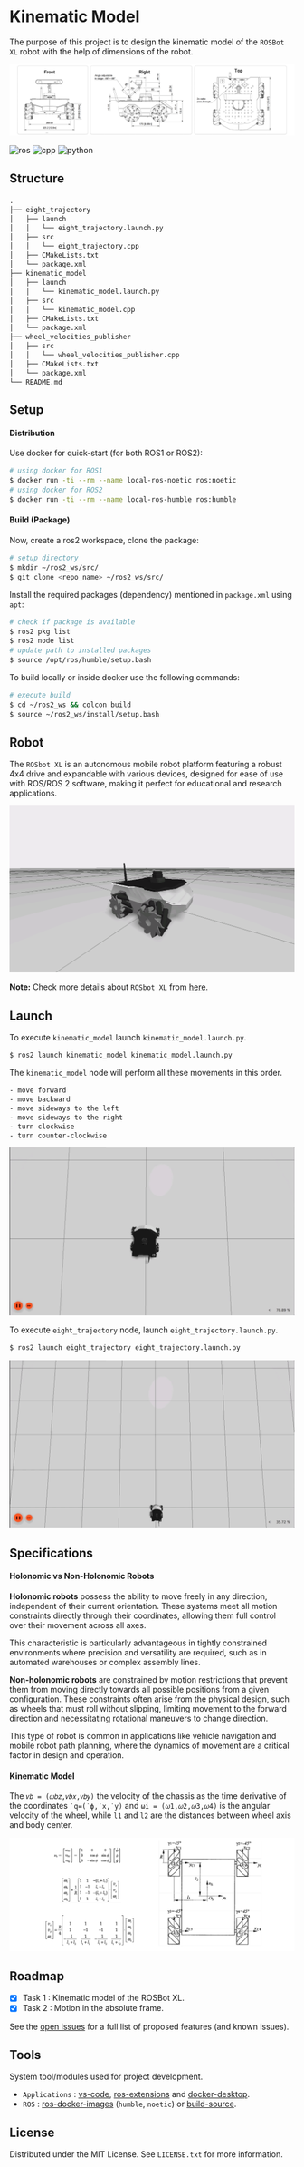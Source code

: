 # Kinematic Model

The purpose of this project is to design the kinematic model of the `ROSBot XL` robot with the help of dimensions of the robot.

![rosbotxl-model](.assets/rosbotxl-model.png)

![ros](https://img.shields.io/badge/ROS2-humble-red) ![cpp](https://img.shields.io/badge/cpp-11+-blue) ![python](https://img.shields.io/badge/python-3.8+-blue)

## Structure

```text
.
├── eight_trajectory
│   ├── launch
│   │   └── eight_trajectory.launch.py
│   ├── src
│   │   └── eight_trajectory.cpp
│   ├── CMakeLists.txt
│   └── package.xml
├── kinematic_model
│   ├── launch
│   │   └── kinematic_model.launch.py
│   ├── src
│   │   └── kinematic_model.cpp
│   ├── CMakeLists.txt
│   └── package.xml
├── wheel_velocities_publisher
│   ├── src
│   │   └── wheel_velocities_publisher.cpp
│   ├── CMakeLists.txt
│   └── package.xml
└── README.md
```

## Setup

#### Distribution

Use docker for quick-start (for both ROS1 or ROS2):

```bash
# using docker for ROS1
$ docker run -ti --rm --name local-ros-noetic ros:noetic
# using docker for ROS2
$ docker run -ti --rm --name local-ros-humble ros:humble
```

#### Build (Package)

Now, create a ros2 workspace, clone the package:

```bash
# setup directory
$ mkdir ~/ros2_ws/src/
$ git clone <repo_name> ~/ros2_ws/src/
```

Install the required packages (dependency) mentioned in `package.xml` using `apt`:

```bash
# check if package is available
$ ros2 pkg list
$ ros2 node list
# update path to installed packages
$ source /opt/ros/humble/setup.bash
```

To build locally or inside docker use the following commands:

```bash
# execute build
$ cd ~/ros2_ws && colcon build
$ source ~/ros2_ws/install/setup.bash
```

## Robot

The `ROSbot XL` is an autonomous mobile robot platform featuring a robust 4x4 drive and expandable with various devices, designed for ease of use with ROS/ROS 2 software, making it perfect for educational and research applications.

![robot-rosbotxl](.assets/robot-rosbotxl.png)

**Note:** Check more details about `ROSbot XL` from [here](https://husarion.com/manuals/rosbot-xl).

## Launch

To execute `kinematic_model` launch `kinematic_model.launch.py`.

```bash
$ ros2 launch kinematic_model kinematic_model.launch.py
```

The `kinematic_model` node will perform all these movements in this order.

```text
- move forward
- move backward
- move sideways to the left
- move sideways to the right
- turn clockwise
- turn counter-clockwise
```

![robot-move](.assets/robot-move.gif)

To execute `eight_trajectory` node, launch `eight_trajectory.launch.py`.

```bash
$ ros2 launch eight_trajectory eight_trajectory.launch.py
```

![robot-eight-trajectory](.assets/robot-eight-trajectory.gif)

## Specifications

#### Holonomic vs Non-Holonomic Robots

**Holonomic robots** possess the ability to move freely in any direction, independent of their current orientation. These systems meet all motion constraints directly through their coordinates, allowing them full control over their movement across all axes.

This characteristic is particularly advantageous in tightly constrained environments where precision and versatility are required, such as in automated warehouses or complex assembly lines.

**Non-holonomic robots** are constrained by motion restrictions that prevent them from moving directly towards all possible positions from a given configuration. These constraints often arise from the physical design, such as wheels that must roll without slipping, limiting movement to the forward direction and necessitating rotational maneuvers to change direction.

This type of robot is common in applications like vehicle navigation and mobile robot path planning, where the dynamics of movement are a critical factor in design and operation.

#### Kinematic Model

The `𝜈𝑏 = (𝜔𝑏𝑧,𝑣𝑏𝑥,𝑣𝑏𝑦)` the velocity of the chassis as the time derivative of the coordinates `˙q=(˙ϕ,˙x,˙y)` and `ωi = (𝜔1,𝜔2,𝜔3,𝜔4)` is the angular velocity of the wheel, while `l1` and `l2` are the distances between wheel axis and body center.

![k-model-equation](.assets/k-model-equation.png)

## Roadmap

- [x] Task 1 : Kinematic model of the ROSBot XL.
- [x] Task 2 : Motion in the absolute frame.

See the [open issues](https://github.com/llabhishekll/kinematic_model/issues) for a full list of proposed features (and known issues).

## Tools

System tool/modules used for project development.

- `Applications` : [vs-code](https://code.visualstudio.com/), [ros-extensions](https://marketplace.visualstudio.com/items?itemName=ms-iot.vscode-ros) and [docker-desktop](https://docs.docker.com/get-docker/).
- `ROS` : [ros-docker-images](https://hub.docker.com/_/ros/) (`humble`, `noetic`) or [build-source](https://www.ros.org/blog/getting-started/).

## License

Distributed under the MIT License. See `LICENSE.txt` for more information.
